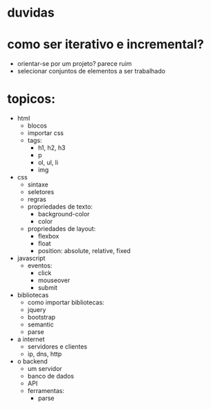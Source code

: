 # duvidas


# como ser iterativo e incremental?

- orientar-se por um projeto? parece ruim
- selecionar conjuntos de elementos a ser trabalhado

# topicos:
- html
  - blocos
  - importar css
  - tags:
    - h1, h2, h3
    - p
    - ol, ul, li
    - img
- css
  - sintaxe
  - seletores
  - regras
  - propriedades de texto:
    - background-color
    - color
  - propriedades de layout:
    - flexbox
    - float
    - position: absolute, relative, fixed
- javascript
  - eventos:
    - click
    - mouseover
    - submit
- bibliotecas
  - como importar bibliotecas:
  - jquery
  - bootstrap
  - semantic
  - parse
- a internet
  - servidores e clientes
  - ip, dns, http
- o backend
  - um servidor
  - banco de dados
  - API
  - ferramentas:
    - parse